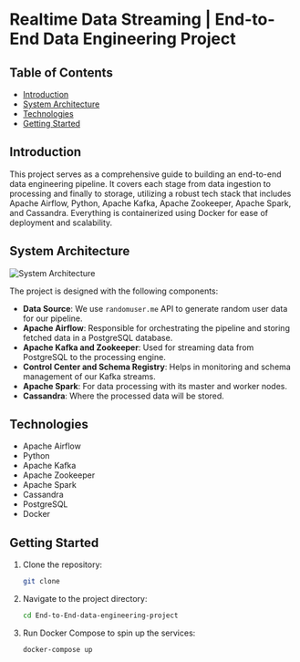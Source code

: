 # Realtime Data Streaming | End-to-End Data Engineering Project

## Table of Contents
- [Introduction](#introduction)
- [System Architecture](#system-architecture)
- [Technologies](#technologies)
- [Getting Started](#getting-started)


## Introduction

This project serves as a comprehensive guide to building an end-to-end data engineering pipeline. It covers each stage from data ingestion to processing and finally to storage, utilizing a robust tech stack that includes Apache Airflow, Python, Apache Kafka, Apache Zookeeper, Apache Spark, and Cassandra. Everything is containerized using Docker for ease of deployment and scalability.

## System Architecture

![System Architecture](https://github.com/airscholar/e2e-data-engineering/blob/main/Data%20engineering%20architecture.png)

The project is designed with the following components:

- **Data Source**: We use `randomuser.me` API to generate random user data for our pipeline.
- **Apache Airflow**: Responsible for orchestrating the pipeline and storing fetched data in a PostgreSQL database.
- **Apache Kafka and Zookeeper**: Used for streaming data from PostgreSQL to the processing engine.
- **Control Center and Schema Registry**: Helps in monitoring and schema management of our Kafka streams.
- **Apache Spark**: For data processing with its master and worker nodes.
- **Cassandra**: Where the processed data will be stored.



## Technologies

- Apache Airflow
- Python
- Apache Kafka
- Apache Zookeeper
- Apache Spark
- Cassandra
- PostgreSQL
- Docker

## Getting Started

1. Clone the repository:
    ```bash
    git clone 
    ```

2. Navigate to the project directory:
    ```bash
    cd End-to-End-data-engineering-project
    ```

3. Run Docker Compose to spin up the services:
    ```bash
    docker-compose up
    ```


